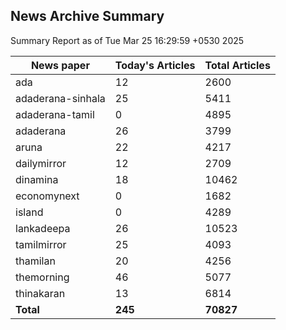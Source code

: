 <!-- @format -->
## News Archive Summary

Summary Report as of Tue Mar 25 16:29:59 +0530 2025

| News paper         | Today's Articles | Total Articles |
|--------------------|------------------|----------------|
| ada               | 12          | 2600        |
| adaderana-sinhala               | 25          | 5411        |
| adaderana-tamil               | 0          | 4895        |
| adaderana               | 26          | 3799        |
| aruna               | 22          | 4217        |
| dailymirror               | 12          | 2709        |
| dinamina               | 18          | 10462        |
| economynext               | 0          | 1682        |
| island               | 0          | 4289        |
| lankadeepa               | 26          | 10523        |
| tamilmirror               | 25          | 4093        |
| thamilan               | 20          | 4256        |
| themorning               | 46          | 5077        |
| thinakaran               | 13          | 6814        |
| **Total**          | **245**      | **70827** |

